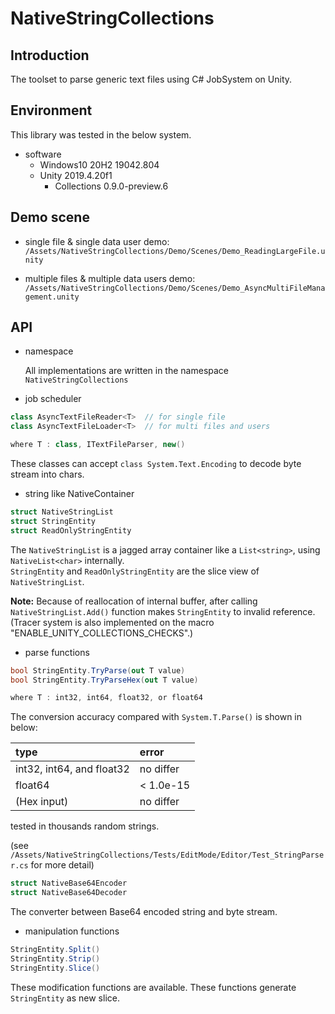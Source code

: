 # NativeStringCollections

## Introduction
The toolset to parse generic text files using C# JobSystem on Unity.

## Environment
This library was tested in the below system.

- software
  - Windows10 20H2 19042.804
  - Unity 2019.4.20f1
    - Collections 0.9.0-preview.6


## Demo scene

- single file & single data user demo:  
`/Assets/NativeStringCollections/Demo/Scenes/Demo_ReadingLargeFile.unity`

- multiple files & multiple data users demo:  
`/Assets/NativeStringCollections/Demo/Scenes/Demo_AsyncMultiFileManagement.unity`

## API

- namespace

  All implementations are written in the namespace `NativeStringCollections`

- job scheduler
```C#
class AsyncTextFileReader<T>  // for single file
class AsyncTextFileLoader<T>  // for multi files and users

where T : class, ITextFileParser, new()
```
These classes can accept `class System.Text.Encoding` to decode byte stream into chars.

- string like NativeContainer
```C#
struct NativeStringList
struct StringEntity
struct ReadOnlyStringEntity
```
The `NativeStringList` is a jagged array container like a `List<string>`, using `NativeList<char>` internally.  
`StringEntity` and `ReadOnlyStringEntity` are the slice view of `NativeStringList`.

**Note:** Because of reallocation of internal buffer, after calling `NativeStringList.Add()` function makes `StringEntity` to invalid reference.  
(Tracer system is also implemented on the macro "ENABLE_UNITY_COLLECTIONS_CHECKS".)

- parse functions
```C#
bool StringEntity.TryParse(out T value)
bool StringEntity.TryParseHex(out T value)

where T : int32, int64, float32, or float64
```
The conversion accuracy compared with `System.T.Parse()` is shown in below:

|type|error|
|:--|:--|
|int32, int64, and float32| no differ |
|float64| < 1.0e-15 |
|(Hex input)|no differ|

tested in thousands random strings.

(see `/Assets/NativeStringCollections/Tests/EditMode/Editor/Test_StringParser.cs` for more detail)

```C#
struct NativeBase64Encoder
struct NativeBase64Decoder
```
The converter between Base64 encoded string and byte stream.

- manipulation functions
```C#
StringEntity.Split()
StringEntity.Strip()
StringEntity.Slice()
```
These modification functions are available.
These functions generate `StringEntity` as new slice.
